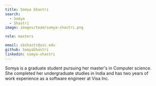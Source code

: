 ```yaml
---
title: Somya Shastri
search:
  - Somya
  - Shastri
image: images/team/somya-shastri.png

role: masters

email: sbshastr@usc.edu
github: SomyaShastri
linkedin: somya-shastri
---
```


Somya is a graduate student pursuing her master's in Computer science. She completed her undergraduate studies in India and has two years of work experience as a software engineer at Visa Inc.

